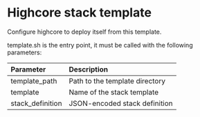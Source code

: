 Highcore stack template
=======================

Configure highcore to deploy itself from this template.

template.sh is the entry point, it must be called with the following parameters:

|Parameter|Description|
|:---|:---|
| template_path | Path to the template directory |
| template | Name of the stack template |
| stack_definition | JSON-encoded stack definition |
